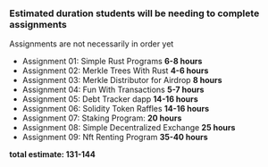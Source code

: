 ### Estimated duration students will be needing to complete assignments
Assignments are not necessarily in order yet


* Assignment 01: Simple Rust Programs **6-8 hours**
* Assignment 02: Merkle Trees With Rust **4-6 hours**
* Assignment 03: Merkle Distributor for Airdrop **8 hours**
* Assignment 04: Fun With Transactions **5-7 hours**
* Assignment 05: Debt Tracker dapp **14-16 hours**
* Assignment 06: Solidity Token Raffles **14-16 hours**
* Assignment 07: Staking Program: **20 hours**
* Assignment 08: Simple Decentralized Exchange **25 hours**
* Assignment 09: Nft Renting Program **35-40 hours**

**total estimate: 131-144**